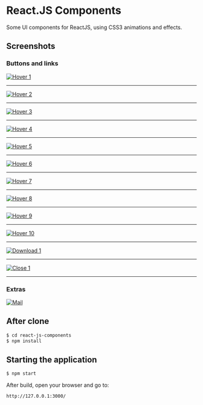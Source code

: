 # React.JS Components

Some UI components for ReactJS, using CSS3 animations and effects.




## Screenshots

### Buttons and links

[![Hover 1](https://github.com/EduardoRotundaro/react-js-components/blob/master/doc/screenshots/button_hover_1.png)](https://github.com/EduardoRotundaro/react-js-components/tree/master/src/templates/buttons/hover-effects-1)

---

[![Hover 2](https://github.com/EduardoRotundaro/react-js-components/blob/master/doc/screenshots/button_hover_2.png)](https://github.com/EduardoRotundaro/react-js-components/tree/master/src/templates/buttons/hover-effects-2)

---

[![Hover 3](https://github.com/EduardoRotundaro/react-js-components/blob/master/doc/screenshots/button_hover_3.png)](https://github.com/EduardoRotundaro/react-js-components/tree/master/src/templates/buttons/hover-effects-3)

---

[![Hover 4](https://github.com/EduardoRotundaro/react-js-components/blob/master/doc/screenshots/button_hover_4.png)](https://github.com/EduardoRotundaro/react-js-components/tree/master/src/templates/buttons/hover-effects-4)

---

[![Hover 5](https://github.com/EduardoRotundaro/react-js-components/blob/master/doc/screenshots/button_hover_5.png)](https://github.com/EduardoRotundaro/react-js-components/tree/master/src/templates/buttons/hover-effects-5)

---

[![Hover 6](https://github.com/EduardoRotundaro/react-js-components/blob/master/doc/screenshots/button_hover_6.png)](https://github.com/EduardoRotundaro/react-js-components/tree/master/src/templates/buttons/hover-effects-6)

---

[![Hover 7](https://github.com/EduardoRotundaro/react-js-components/blob/master/doc/screenshots/button_hover_7.png)](https://github.com/EduardoRotundaro/react-js-components/tree/master/src/templates/buttons/hover-effects-7)

---

[![Hover 8](https://github.com/EduardoRotundaro/react-js-components/blob/master/doc/screenshots/button_hover_8.png)](https://github.com/EduardoRotundaro/react-js-components/tree/master/src/templates/buttons/hover-effects-8)

---

[![Hover 9](https://github.com/EduardoRotundaro/react-js-components/blob/master/doc/screenshots/button_hover_9.png)](https://github.com/EduardoRotundaro/react-js-components/tree/master/src/templates/buttons/hover-effects-9)

---

[![Hover 10](https://github.com/EduardoRotundaro/react-js-components/blob/master/doc/screenshots/button_hover_10.png)](https://github.com/EduardoRotundaro/react-js-components/tree/master/src/templates/buttons/hover-effects-10)

---

[![Download 1](https://github.com/EduardoRotundaro/react-js-components/blob/master/doc/screenshots/download_1.png)](https://github.com/EduardoRotundaro/react-js-components/tree/master/src/templates/buttons/download-1)

---

[![Close 1](https://github.com/EduardoRotundaro/react-js-components/blob/master/doc/screenshots/button_close_1.png)](https://github.com/EduardoRotundaro/react-js-components/tree/master/src/templates/buttons/close-1)

---

### Extras

[![Mail](https://github.com/EduardoRotundaro/react-js-components/blob/master/doc/screenshots/extras_email.png)](https://github.com/EduardoRotundaro/react-js-components/tree/master/src/templates/extras/mail)




## After clone

```sh
$ cd react-js-components
$ npm install
```

## Starting the application

```sh
$ npm start
```

After build, open your browser and go to:

```sh
http://127.0.0.1:3000/
```
